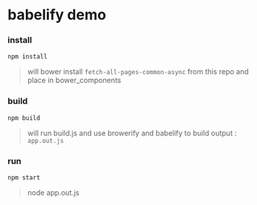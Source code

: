 babelify demo
===

### install
`npm install`

> will bower install `fetch-all-pages-common-async` from this repo and place in bower_components

### build
`npm build`

> will run build.js and use browerify and babelify to build
> output : `app.out.js`

### run
`npm start`

> node app.out.js